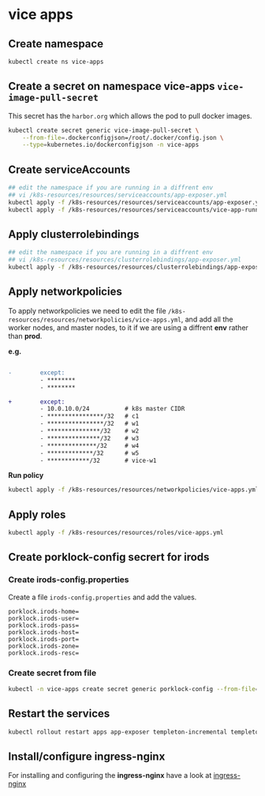 # vice apps

## Create namespace
```bash
kubectl create ns vice-apps
```

## Create a secret on namespace vice-apps `vice-image-pull-secret`

This secret has the `harbor.org` which allows the pod to pull docker images.

```bash
kubectl create secret generic vice-image-pull-secret \
    --from-file=.dockerconfigjson=/root/.docker/config.json \
    --type=kubernetes.io/dockerconfigjson -n vice-apps
```

## Create serviceAccounts

```bash
## edit the namespace if you are running in a diffrent env
## vi /k8s-resources/resources/serviceaccounts/app-exposer.yml
kubectl apply -f /k8s-resources/resources/serviceaccounts/app-exposer.yml
kubectl apply -f /k8s-resources/resources/serviceaccounts/vice-app-runner.yml
```

## Apply clusterrolebindings

```bash
## edit the namespace if you are running in a diffrent env
## vi /k8s-resources/resources/clusterrolebindings/app-exposer.yml
kubectl apply -f /k8s-resources/resources/clusterrolebindings/app-exposer.yml
```

## Apply networkpolicies

To apply networkpolicies we need to edit the file `/k8s-resources/resources/networkpolicies/vice-apps.yml`, and add all the worker nodes, and master nodes, to it if we are using a diffrent **env** rather than
**prod**.

**e.g.**

```diff

-        except:
         - ********
         - ********

+        except:
         - 10.0.10.0/24          # k8s master CIDR
         - ****************/32   # c1 
         - ****************/32   # w1 
         - ***************/32    # w2 
         - ***************/32    # w3 
         - **************/32     # w4
         - *************/32      # w5 
         - ************/32       # vice-w1 
```

**Run policy**

```bash
kubectl apply -f /k8s-resources/resources/networkpolicies/vice-apps.yml
```

## Apply roles

```bash
kubectl apply -f /k8s-resources/resources/roles/vice-apps.yml
```

## Create porklock-config secrert for irods

### Create irods-config.properties

Create a file `irods-config.properties` and add the values.

```properties
porklock.irods-home=
porklock.irods-user=
porklock.irods-pass=
porklock.irods-host=
porklock.irods-port=
porklock.irods-zone=
porklock.irods-resc=
```

### Create secret from file

```bash
kubectl -n vice-apps create secret generic porklock-config --from-file=irods-config.properties
```

## Restart the services
```bash
kubectl rollout restart apps app-exposer templeton-incremental templeton-periodic -n NAMESPACE
```

## Install/configure ingress-nginx

For installing and configuring the **ingress-nginx** have a look at [ingress-nginx](ingress-nginx.md)

